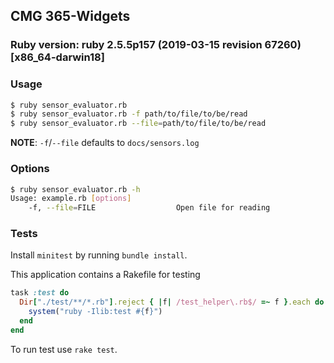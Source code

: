 ## CMG 365-Widgets

### Ruby version: ruby 2.5.5p157 (2019-03-15 revision 67260) [x86_64-darwin18]

### Usage
```bash
$ ruby sensor_evaluator.rb
$ ruby sensor_evaluator.rb -f path/to/file/to/be/read
$ ruby sensor_evaluator.rb --file=path/to/file/to/be/read
```

**NOTE**: `-f`/`--file` defaults to `docs/sensors.log`

### Options
```bash
$ ruby sensor_evaluator.rb -h
Usage: example.rb [options]
    -f, --file=FILE                  Open file for reading
```

### Tests
Install `minitest` by running `bundle install`.

This application contains a Rakefile for testing
```ruby
task :test do
  Dir["./test/**/*.rb"].reject { |f| /test_helper\.rb$/ =~ f }.each do |f|
    system("ruby -Ilib:test #{f}")
  end
end
```

To run test use `rake test`.


